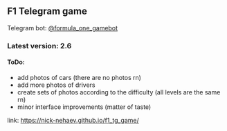 ## F1 Telegram game 

Telegram bot: [@formula_one_gamebot](https://t.me/formula_one_gamebot)

### Latest version: 2.6
#### ToDo: 
- add photos of cars (there are no photos rn)
- add more photos of drivers
- create sets of photos according to the difficulty (all levels are the same rn)
- minor interface improvements (matter of taste)




link: https://nick-nehaev.github.io/f1_tg_game/
